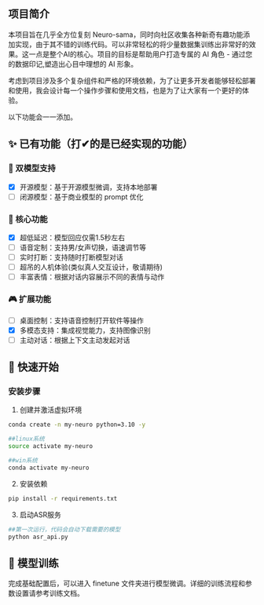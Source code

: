 ## 项目简介

本项目旨在几乎全方位复刻 Neuro-sama，同时向社区收集各种新奇有趣功能添加实现，由于其不错的训练代码。可以非常轻松的将少量数据集训练出非常好的效果。这一点是整个AI的核心。项目的目标是帮助用户打造专属的 AI 角色 - 通过您的数据印记,塑造出心目中理想的 AI 形象。

考虑到项目涉及多个复杂组件和严格的环境依赖，为了让更多开发者能够轻松部署和使用，我会设计每一个操作步骤和使用文档，也是为了让大家有一个更好的体验。 

以下功能会一一添加。

## ✨ 已有功能（打✔的是已经实现的功能）

### 🤖 双模型支持
- [x] 开源模型：基于开源模型微调，支持本地部署
- [ ] 闭源模型：基于商业模型的 prompt 优化

### 🎯 核心功能
- [x] 超低延迟：模型回应仅需1.5秒左右
- [ ] 语音定制：支持男/女声切换，语速调节等
- [ ] 实时打断：支持随时打断模型对话
- [ ] 超吊的人机体验(类似真人交互设计，敬请期待)
- [ ] 丰富表情：根据对话内容展示不同的表情与动作

### 🎮 扩展功能
- [ ] 桌面控制：支持语音控制打开软件等操作
- [x] 多模态支持：集成视觉能力，支持图像识别
- [ ] 主动对话：根据上下文主动发起对话

## 🚀 快速开始

### 安装步骤

1. 创建并激活虚拟环境
```bash
conda create -n my-neuro python=3.10 -y

##linux系统
source activate my-neuro

##win系统
conda activate my-neuro
```

2. 安装依赖
```bash
pip install -r requirements.txt
```


3. 启动ASR服务
```bash
##第一次运行，代码会自动下载需要的模型
python asr_api.py
```

## 🔧 模型训练

完成基础配置后，可以进入 finetune 文件夹进行模型微调。详细的训练流程和参数设置请参考训练文档。

